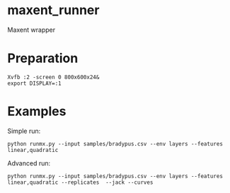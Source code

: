 # maxent_runner
Maxent wrapper

# Preparation

    Xvfb :2 -screen 0 800x600x24&
    export DISPLAY=:1


# Examples

Simple run:

    python runmx.py --input samples/bradypus.csv --env layers --features linear,quadratic

Advanced run:

    python runmx.py --input samples/bradypus.csv --env layers --features linear,quadratic --replicates  --jack --curves
